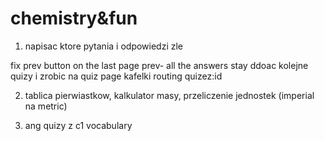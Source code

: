 # chemistry&fun

1. napisac ktore pytania i odpowiedzi zle

fix prev button on the last page
prev- all the answers stay
ddoac kolejne quizy i zrobic na quiz page kafelki
routing quizez:id

2. tablica pierwiastkow, kalkulator masy, przeliczenie jednostek (imperial na metric)

3. ang quizy z c1 vocabulary
